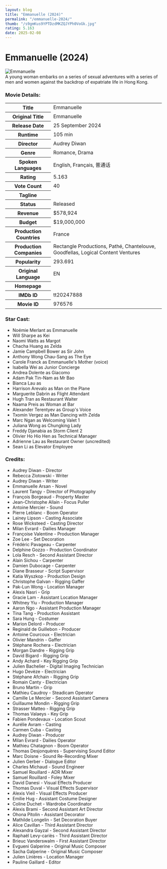 ```yaml
---
layout: blog
title: "Emmanuelle (2024)"
permalink: "/emmanuelle-2024/"
thumb: "/s9gmKus9YPTDzdMKZQJYPh0VoGk.jpg"
rating: 5.163
date: 2025-02-08
---
```

<h1 class="title">Emmanuelle (2024)</h1><div class="poster"><img src="{{ site.imglink }}/s9gmKus9YPTDzdMKZQJYPh0VoGk.jpg" alt="Emmanuelle" class="img-fluid rounded"/></div><div class="plot">A young woman embarks on a series of sexual adventures with a series of men and women against the backdrop of expatriate life in Hong Kong.</div><h3>Movie Details:</h3><table class="table table-bordered details"><tr><th>Title</th><td>Emmanuelle</td></tr><tr><th>Original Title</th><td>Emmanuelle</td></tr><tr><th>Release Date</th><td>25 September 2024</td></tr><tr><th>Runtime</th><td>105 min</td></tr><tr><th>Director</th><td>Audrey Diwan</td></tr><tr><th>Genre</th><td>Romance, Drama</td></tr><tr><th>Spoken Languages</th><td>English, Français, 普通话</td></tr><tr><th>Rating</th><td>5.163</td></tr><tr><th>Vote Count</th><td>40</td></tr><tr><th>Tagline</th><td></td></tr><tr><th>Status</th><td>Released</td></tr><tr><th>Revenue</th><td>$578,924</td></tr><tr><th>Budget</th><td>$19,000,000</td></tr><tr><th>Production Countries</th><td>France</td></tr><tr><th>Production Companies</th><td>Rectangle Productions, Pathé, Chantelouve, Goodfellas, Logical Content Ventures</td></tr><tr><th>Popularity</th><td>293.691</td></tr><tr><th>Original Language</th><td>EN</td></tr><tr><th>Homepage</th><td>   </td></tr><tr><th>IMDb ID</th><td>tt20247888</td></tr><tr><th>Movie ID</th><td>976576</td></tr></table><h3>Star Cast:</h3><ul class="list-group cast"><li>Noémie Merlant as Emmanuelle</li><li>Will Sharpe as Kei</li><li>Naomi Watts as Margot</li><li>Chacha Huang as Zelda</li><li>Jamie Campbell Bower as Sir John</li><li>Anthony Wong Chau-Sang as The Eye</li><li>Carole Franck as Emmanuelle's Mother (voice)</li><li>Isabella Wei as Junior Concierge</li><li>Andrea Dolente as Giacomo</li><li>Adam Pak Tin-Nam as Mr Bao</li><li>Bianca Lau as </li><li>Harrison Arevalo as Man on the Plane</li><li>Marguerite Dabrin as Flight Attendant</li><li>Hugh Tran as Restaurant Waiter</li><li>Naama Preis as Woman at Bar</li><li>Alexander Terentyev as Group's Voice</li><li>Txomin Vergez as Man Dancing with Zelda</li><li>Marc Ngan as Welcoming Valet 1</li><li>Juliana Wong as Chungking Lady</li><li>Freddy Djanabia as Storm Client 2</li><li>Olivier Ho Hio Hen as Technical Manager</li><li>Adrienne Lau as Restaurant Owner (uncredited)</li><li>Sean Li as Elevator Employee</li></ul><h3>Credits:</h3><ul class="list-group crew"><li>Audrey Diwan - Director</li><li>Rebecca Zlotowski - Writer</li><li>Audrey Diwan - Writer</li><li>Emmanuelle Arsan - Novel</li><li>Laurent Tangy - Director of Photography</li><li>François Borgeaud - Property Master</li><li>Jean-Christophe Allain - Focus Puller</li><li>Antoine Mercier - Sound</li><li>Pierre Leblanc - Boom Operator</li><li>Lainey Lipson - Casting Associate</li><li>Rose Wicksteed - Casting Director</li><li>Milan Evrard - Dailies Manager</li><li>Françoise Valentine - Production Manager</li><li>Zoe Lee - Set Decoration</li><li>Frédéric Pavageau - Carpenter</li><li>Delphine Gozzo - Production Coordinator</li><li>Lola Resch - Second Assistant Director</li><li>Alain Sichou - Carpenter</li><li>Damien Dubocage - Carpenter</li><li>Diane Brasseur - Script Supervisor</li><li>Katia Wyszkop - Production Design</li><li>Christophe Galvan - Rigging Gaffer</li><li>Pak-Lun Wong - Location Manager</li><li>Alexis Nasri - Grip</li><li>Gracie Lam - Assistant Location Manager</li><li>Whitney Yiu - Production Manager</li><li>Aaron Ngo - Assistant Production Manager</li><li>Tina Tang - Production Assistant</li><li>Sara Hung - Costumer</li><li>Marion Delord - Producer</li><li>Reginald de Guillebon - Producer</li><li>Antoine Courcoux - Electrician</li><li>Olivier Mandrin - Gaffer</li><li>Stéphane Rochera - Electrician</li><li>Morgan Dandre - Rigging Grip</li><li>David Bigard - Rigging Grip</li><li>Andy Achard - Key Rigging Grip</li><li>Julien Bachelier - Digital Imaging Technician</li><li>Hugo Devèze - Electrician</li><li>Stéphane Afchain - Rigging Grip</li><li>Romain Canty - Electrician</li><li>Bruno Martin - Grip</li><li>Mathieu Caudroy - Steadicam Operator</li><li>Camille Le Mercier - Second Assistant Camera</li><li>Guillaume Mondin - Rigging Grip</li><li>Strasser Matteo - Rigging Grip</li><li>Thomas Valaeys - Key Grip</li><li>Fabien Pondevaux - Location Scout</li><li>Aurélie Avram - Casting</li><li>Carmen Cuba - Casting</li><li>Audrey Diwan - Producer</li><li>Milan Evrard - Dailies Operator</li><li>Mathieu Chatagnon - Boom Operator</li><li>Thomas Desjonquères - Supervising Sound Editor</li><li>Marc Doisne - Sound Re-Recording Mixer</li><li>Julien Gerber - Dialogue Editor</li><li>Charles Michaud - Sound Engineer</li><li>Samuel Rouillard - ADR Mixer</li><li>Samuel Rouillard - Foley Mixer</li><li>David Danesi - Visual Effects Producer</li><li>Thomas Duval - Visual Effects Supervisor</li><li>Alexis Vieil - Visual Effects Producer</li><li>Emilie Hug - Assistant Costume Designer</li><li>Coline Duchet - Wardrobe Coordinator</li><li>Alexis Brami - Second Assistant Art Director</li><li>Ohona Pitolin - Assistant Decorator</li><li>Mathilde Longelin - Set Decoration Buyer</li><li>Alice Cavillan - Third Assistant Director</li><li>Alexandra Gayzal - Second Assistant Director</li><li>Raphaël Levy-cariès - Third Assistant Director</li><li>Brieuc Vanderswalm - First Assistant Director</li><li>Evgueni Galperine - Original Music Composer</li><li>Sacha Galperine - Original Music Composer</li><li>Julien Linières - Location Manager</li><li>Pauline Gaillard - Editor</li></ul>